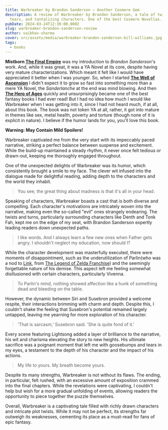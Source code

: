 ```yaml
---
title: Warbreaker by Brandon Sanderson — Another Cosmere Gem
description: A review of Warbreaker by Brandon Sanderson, a tale of twists,
  tears, and tantalizing characters. One of the best Cosmere Novellas.
pubDate: 2024-03-24T12:30:00.000Z
slug: warbreaker-brandon-sanderson-review
author: vaibhav-sharma
cover: src/assets/media/warbreaker-brandon-sanderson-bill-williams.jpg
tags:
  - books
---
```

**Mistborn [The Final Empire](https://theleakycauldronblog.com/articles/mistborn-the-final-empire-review/)** was my introduction to *Brandon Sanderson*'s work. And, while it was great, it was a YA Novel at its core, despite having very mature characterizations. Which meant it felt like I would have appreciated it better when I was younger. So, when I started **[The Well of Ascension](https://theleakycauldronblog.com/articles/mistborn-the-well-of-ascension-review)** I didn't expect it to grow so fast into something more than a mere YA Novel, the *Sanderlanche* at the end was mind blowing. And then **[The Hero of Ages](https://theleakycauldronblog.com/articles/mistborn-the-hero-of-ages-review)** quickly and unsurprisingly became one of the best fantasy books I had ever read! But I had no idea how much I would like Warbreaker when I was getting into it, since I had not heard much, if at all, about this book. The book was not token YA at all, rather, it got into mature in themes like sex, metal health, poverty and torture (though none of it is explicit in nature). I believe if the humor lands for you, you'll love this book.

**Warning: May Contain Mild Spoilers!**

Warbreaker captivated me from the very start with its impeccably paced narrative, striking a perfect balance between suspense and excitement. While the build-up maintained a steady rhythm, it never once felt tedious or drawn-out, keeping me thoroughly engaged throughout.

One of the unexpected delights of Warbreaker was its humor, which consistently brought a smile to my face. The clever wit infused into the dialogue made for delightful reading, adding depth to the characters and the world they inhabit.

> You see, the great thing about madness is that it's all in your head.

Speaking of characters, Warbreaker boasts a cast that is both diverse and compelling. Each character's motivations are intricately woven into the narrative, making even the so-called "evil" ones strangely endearing. The twists and turns, particularly surrounding characters like Denth and Tonk Fah, kept me on the edge of my seat, with Brandon Sanderson expertly leading readers down unexpected paths.

> I like words. And I always learn a few new ones when Father gets angry. I shouldn't neglect my education, now should I?

While the character development was masterfully executed, there were moments of disappointment, such as the underutilization of Parlin(who was a nod to [Link](https://en.wikipedia.org/wiki/Link_(The_Legend_of_Zelda)), from [The Legend of Zelda Franchise](https://en.wikipedia.org/wiki/The_Legend_of_Zelda)) and the seemingly forgettable nature of his demise. This aspect left me feeling somewhat disillusioned with certain characters, particularly Vivenna.

> To Parlin's mind, nothing showed affection like a hunk of something dead and bleeding on the table.

However, the dynamic between Siri and Susebron provided a welcome respite, their interactions brimming with charm and depth. Despite this, I couldn't shake the feeling that Susebron's potential remained largely untapped, leaving me yearning for more exploration of his character.

> 'That is sarcasm,' Susebron said. 'She is quite fond of it.'

Every scene featuring Lightsong added a layer of brilliance to the narrative, his wit and charisma elevating the story to new heights. His ultimate sacrifice was a poignant moment that left me with goosebumps and tears in my eyes, a testament to the depth of his character and the impact of his actions.

> My life to yours. My breath become yours.

Despite its many strengths, Warbreaker is not without its flaws. The ending, in particular, felt rushed, with an excessive amount of exposition crammed into the final chapters. While the revelations were captivating, I couldn't help but wish for a more gradual unfolding of events, allowing readers the opportunity to piece together the puzzle themselves.

Overall, Warbreaker is a captivating tale filled with richly drawn characters and intricate plot twists. While it may not be perfect, its strengths far outweigh its weaknesses, cementing its place as a must-read for fans of epic fantasy.

